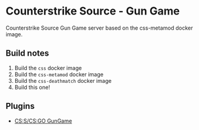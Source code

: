 # Counterstrike Source - Gun Game

Counterstrike Source Gun Game server based on the css-metamod docker image.

## Build notes

1. Build the `css` docker image
2. Build the `css-metamod` docker image
3. Build the `css-deathmatch` docker image
4. Build this one!

## Plugins

* [CS:S/CS:GO GunGame](https://forums.alliedmods.net/showthread.php?t=93977)
